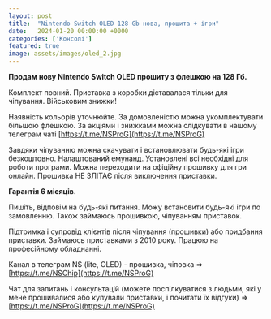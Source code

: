 ```yaml
---
layout: post
title:  "Nintendo Switch OLED 128 Gb нова, прошита + ігри"
date:   2024-01-20 00:00:00 +0000
categories: ['Консолі']
featured: true
image: assets/images/oled_2.jpg
---
```

**Продам нову Nintendo Switch OLED прошиту з флешкою на 128 Гб.**

Комплект повний. Приставка з коробки діставалася тільки для чіпування.
Військовим знижки!

Наявність кольорів уточнюйте.
За домовленістю можна укомплектувати більшою флешкою. За акціями і знижками можна слідкувати в нашому телеграм чаті [https://t.me/NSProG](https://t.me/NSProG)

Завдяки чіпуванню можна скачувати і встановлювати будь-які ігри безкоштовно. Налаштований емунанд. Установлені всі необхідні для роботи програми. Можна переходити на офіційну прошивку для гри онлайн. Прошивка НЕ ЗЛІТАЄ після виключення приставки.

**Гарантія 6 місяців.**

Пишіть, відповім на будь-які питання. Можу встановити будь-які ігри по замовленню. Також займаюсь прошивкою, чіпуванням приставок.

Підтримка і супровід клієнтів після чіпування (прошивки) або придбання приставки. Займаюсь приставками з 2010 року. Працюю на професійному обладнанні.

Канал в телеграм NS (lite, OLED) - прошивка, чіповка
=> [https://t.me/NSChip](https://t.me/NSProG)

Чат для запитань і консультацій (можете поспілкуватися з людьми, які у мене прошивалися або купували приставки, і почитати їх відгуки)
=> [https://t.me/NSProG](https://t.me/NSProG)
